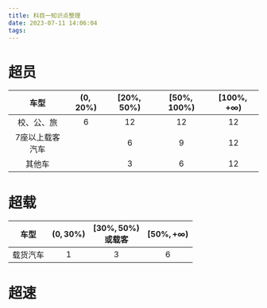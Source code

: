 ```yaml
---
title: 科目一知识点整理
date: 2023-07-11 14:06:04
tags:
---
```


# 超员

|      车型       | $(0,20\%)$ | $[20\%,50\%)$ | $[50\%,100\%)$ | $[100\%,+\infty)$ |
| :-------------: | :--------: | :-----------: | :------------: | :---------------: |
|   校、公、旅    |     6      |      12       |       12       |        12         |
| 7座以上载客汽车 |            |       6       |       9        |        12         |
|     其他车      |            |       3       |       6        |        12         |

# 超载

|   车型   | $(0,30\%)$ | $[30\%,50\%)$<br>或载客 | $[50\%,+\infty)$ |
| :------: | :--------: | :---------------------: | :--------------: |
| 载货汽车 |     1      |            3            |        6         |

# 超速

